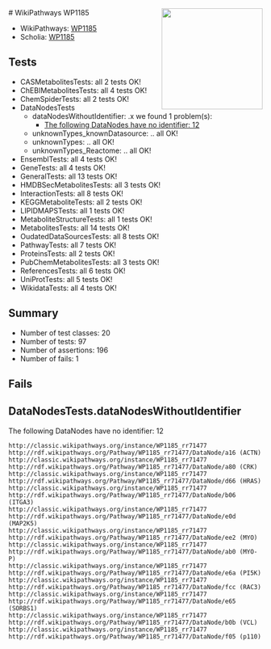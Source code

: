 <img style="float: right; width: 200px" src="https://upload.wikimedia.org/wikipedia/commons/thumb/8/83/Wplogo_with_text_500.png/640px-Wplogo_with_text_500.png" />
# WikiPathways WP1185

* WikiPathways: [WP1185](https://wikipathways.org/pathways/WP1185)
* Scholia: [WP1185](https://scholia.toolforge.org/wikipathways/WP1185)
## Tests
* CASMetabolitesTests: all 2 tests OK!
* ChEBIMetabolitesTests: all 4 tests OK!
* ChemSpiderTests: all 2 tests OK!
* DataNodesTests
    * dataNodesWithoutIdentifier: .x we found 1 problem(s):
        * [The following DataNodes have no identifier: 12](#8792c492)
    * unknownTypes_knownDatasource: .. all OK!
    * unknownTypes: .. all OK!
    * unknownTypes_Reactome: .. all OK!
* EnsemblTests: all 4 tests OK!
* GeneTests: all 4 tests OK!
* GeneralTests: all 13 tests OK!
* HMDBSecMetabolitesTests: all 3 tests OK!
* InteractionTests: all 8 tests OK!
* KEGGMetaboliteTests: all 2 tests OK!
* LIPIDMAPSTests: all 1 tests OK!
* MetaboliteStructureTests: all 1 tests OK!
* MetabolitesTests: all 14 tests OK!
* OudatedDataSourcesTests: all 8 tests OK!
* PathwayTests: all 7 tests OK!
* ProteinsTests: all 2 tests OK!
* PubChemMetabolitesTests: all 3 tests OK!
* ReferencesTests: all 6 tests OK!
* UniProtTests: all 5 tests OK!
* WikidataTests: all 4 tests OK!


## Summary

* Number of test classes: 20
* Number of tests: 97
* Number of assertions: 196
* Number of fails: 1

## Fails

<a name="8792c492" />

## DataNodesTests.dataNodesWithoutIdentifier

The following DataNodes have no identifier: 12
```
http://classic.wikipathways.org/instance/WP1185_rr71477 http://rdf.wikipathways.org/Pathway/WP1185_rr71477/DataNode/a16 (ACTN)
http://classic.wikipathways.org/instance/WP1185_rr71477 http://rdf.wikipathways.org/Pathway/WP1185_rr71477/DataNode/a80 (CRK)
http://classic.wikipathways.org/instance/WP1185_rr71477 http://rdf.wikipathways.org/Pathway/WP1185_rr71477/DataNode/d66 (HRAS)
http://classic.wikipathways.org/instance/WP1185_rr71477 http://rdf.wikipathways.org/Pathway/WP1185_rr71477/DataNode/b06 (ITGA3)
http://classic.wikipathways.org/instance/WP1185_rr71477 http://rdf.wikipathways.org/Pathway/WP1185_rr71477/DataNode/e0d (MAP2K5)
http://classic.wikipathways.org/instance/WP1185_rr71477 http://rdf.wikipathways.org/Pathway/WP1185_rr71477/DataNode/ee2 (MYO)
http://classic.wikipathways.org/instance/WP1185_rr71477 http://rdf.wikipathways.org/Pathway/WP1185_rr71477/DataNode/ab0 (MYO-P)
http://classic.wikipathways.org/instance/WP1185_rr71477 http://rdf.wikipathways.org/Pathway/WP1185_rr71477/DataNode/e6a (PI5K)
http://classic.wikipathways.org/instance/WP1185_rr71477 http://rdf.wikipathways.org/Pathway/WP1185_rr71477/DataNode/fcc (RAC3)
http://classic.wikipathways.org/instance/WP1185_rr71477 http://rdf.wikipathways.org/Pathway/WP1185_rr71477/DataNode/e65 (SORBS1)
http://classic.wikipathways.org/instance/WP1185_rr71477 http://rdf.wikipathways.org/Pathway/WP1185_rr71477/DataNode/b0b (VCL)
http://classic.wikipathways.org/instance/WP1185_rr71477 http://rdf.wikipathways.org/Pathway/WP1185_rr71477/DataNode/f05 (p110)
```

